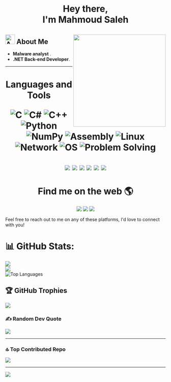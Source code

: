 <link href="/assets/styles.css" rel="stylesheet"></link>
<h1 align="center"> Hey there,<br> I'm Mahmoud Saleh</h1> 


## <img src="https://img.icons8.com/fluency-systems-filled/48/000000/guest-male.png" width="30" alt="About me"/> About Me <img src="https://user-images.githubusercontent.com/42123683/231849768-a31086d4-f584-4e52-b7c6-d5d7f5209ffa.gif" width="290" align="right">
* **Malware analyst** .
* **.NET Back-end Developer**.


----


<h1 align="center"> Languages and Tools  </h>

![C](https://img.shields.io/badge/-C-A8B9CC?style=flat-square&logo=c&logoColor=white)
![C#](https://img.shields.io/badge/c%23-%23239120.svg?style=flat&logo=csharp&logoColor=white)
![C++](https://img.shields.io/badge/c++-%2300599C.svg?style=flat&logo=c%2B%2B&logoColor=white)
![Python](https://img.shields.io/badge/-Python-3776AB?style=flat-square&logo=python&logoColor=white)
![NumPy](https://img.shields.io/badge/numpy-%23013243.svg?style=flat&logo=numpy&logoColor=white)
![Assembly](https://img.shields.io/badge/-Assembly-808080?style=flat-square&logo=assembly&logoColor=white)
![Linux](https://img.shields.io/badge/-Linux-FCC624?style=flat-square&logo=linux&logoColor=black)
![Network](https://img.shields.io/badge/-Network-0078D7?style=flat-square&logo=cisco&logoColor=white)
![OS](https://img.shields.io/badge/-Operating%20Systems-0078D7?style=flat-square&logo=windows&logoColor=white)
![Problem Solving](https://img.shields.io/badge/-Problem%20Solving-4d4d4d?style=flat-square)
<p align="center">
  <img src="https://img.shields.io/badge/-IDA%20Pro-030303?style=flat-square&logo=ida-pro&logoColor=white" />
  <img src="https://img.shields.io/badge/-Wireshark-1679A7?style=flat-square&logo=wireshark&logoColor=white" />
  <img src="https://img.shields.io/badge/-Vm%20Box-183A61?style=flat-square&logo=virtualbox&logoColor=white" />
  <img src="https://img.shields.io/badge/-Detected%20easy-2980B9?style=flat-square&logoColor=white" />
  <img src="https://img.shields.io/badge/-Procmon-9B59B6?style=flat-square&logoColor=white" />
  <img src="https://img.shields.io/badge/-PE%20View-FFA07A?style=flat-square&logoColor=white" />
</p>


<h1 align="center"> Find me on the web 🌎 </h1>

<p align="center">
  <a href="https://www.linkedin.com/in/mahmoud-saleh-a1367228b"><img src="https://img.shields.io/badge/-LinkedIn-0077B5?style=flat-square&logo=linkedin&logoColor=white" /></a>
  <a href="https://www.facebook.com/profile.php?id=100007690595152"><img src="https://img.shields.io/badge/-Facebook-1877F2?style=flat-square&logo=facebook&logoColor=white" /></a>
  <a href="mailto:masabnormal@gmail.com"><img src="https://img.shields.io/badge/-Gmail-D14836?style=flat-square&logo=gmail&logoColor=white" /></a>

</p>
Feel free to reach out to me on any of these platforms, I'd love to connect with you!

# 📊 GitHub Stats:
![](https://github-readme-stats.vercel.app/api?username=A8N0RMAL&theme=radical&hide_border=true&include_all_commits=false&count_private=false)<br/>
![](https://github-readme-streak-stats.herokuapp.com/?user=A8N0RMAL&theme=radical&hide_border=true)<br/>
![Top Languages](https://github-readme-stats.vercel.app/api/top-langs/?username=A8N0RMAL&layout=compact&theme=dark)<br/>

## 🏆 GitHub Trophies
![](https://github-profile-trophy.vercel.app/?username=A8N0RMAL&theme=radical&no-frame=true&no-bg=false&margin-w=4)

### ✍️ Random Dev Quote
![](https://quotes-github-readme.vercel.app/api?type=horizontal&theme=radical)

---
### 🔝 Top Contributed Repo
![](https://github-contributor-stats.vercel.app/api?username=A8N0RMAL&limit=5&theme=dark&combine_all_yearly_contributions=true)

---
[![](https://visitcount.itsvg.in/api?id=A8N0RMAL&icon=5&color=10)](https://visitcount.itsvg.in)


